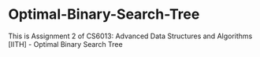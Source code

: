 # Optimal-Binary-Search-Tree
This is Assignment 2 of CS6013: Advanced Data Structures and Algorithms [IITH] - Optimal Binary Search Tree
